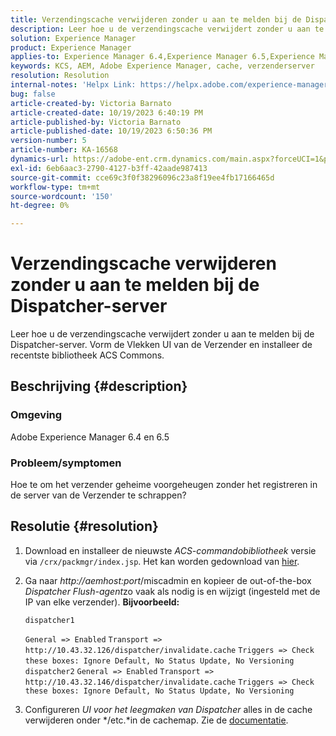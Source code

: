 ```yaml
---
title: Verzendingscache verwijderen zonder u aan te melden bij de Dispatcher-server
description: Leer hoe u de verzendingscache verwijdert zonder u aan te melden bij de Dispatcher-server.
solution: Experience Manager
product: Experience Manager
applies-to: Experience Manager 6.4,Experience Manager 6.5,Experience Manager
keywords: KCS, AEM, Adobe Experience Manager, cache, verzenderserver
resolution: Resolution
internal-notes: 'Helpx Link: https://helpx.adobe.com/experience-manager/kb/How-to-delete-the-dispatcher-cache-without-logging-into-the-Dispatchers-AEM.html'
bug: false
article-created-by: Victoria Barnato
article-created-date: 10/19/2023 6:40:19 PM
article-published-by: Victoria Barnato
article-published-date: 10/19/2023 6:50:36 PM
version-number: 5
article-number: KA-16568
dynamics-url: https://adobe-ent.crm.dynamics.com/main.aspx?forceUCI=1&pagetype=entityrecord&etn=knowledgearticle&id=94f206ee-ae6e-ee11-8df0-6045bd006793
exl-id: 6eb6aac3-2790-4127-b3ff-42aade987413
source-git-commit: cce69c3f0f38296096c23a8f19ee4fb17166465d
workflow-type: tm+mt
source-wordcount: '150'
ht-degree: 0%

---
```


# Verzendingscache verwijderen zonder u aan te melden bij de Dispatcher-server


Leer hoe u de verzendingscache verwijdert zonder u aan te melden bij de Dispatcher-server. Vorm de Vlekken UI van de Verzender en installeer de recentste bibliotheek ACS Commons.

## Beschrijving {#description}


### <b>Omgeving</b>

Adobe Experience Manager 6.4 en 6.5



### <b>Probleem/symptomen</b>

Hoe te om het verzender geheime voorgeheugen zonder het registreren in de server van de Verzender te schrappen?


## Resolutie {#resolution}


1. Download en installeer de nieuwste *ACS-commandobibliotheek* versie via `/crx/packmgr/index.jsp`. Het kan worden gedownload van [hier](https://github.com/Adobe-Consulting-Services/acs-aem-commons/releases).
2. Ga naar *http://aemhost:port*/miscadmin en kopieer de out-of-the-box *Dispatcher Flush-agent*zo vaak als nodig is en wijzigt (ingesteld met de IP van elke verzender).
   <b>Bijvoorbeeld:</b>



   ```
   dispatcher1
   ```


   `General => Enabled`
   `Transport => http://10.43.32.126/dispatcher/invalidate.cache`
   `Triggers => Check these boxes: Ignore Default, No Status Update, No Versioning`
   ` `
   `dispatcher2`
   `General => Enabled`
   `Transport => http://10.43.32.146/dispatcher/invalidate.cache`
   `Triggers => Check these boxes: Ignore Default, No Status Update, No Versioning`
3. Configureren *UI voor het leegmaken van Dispatcher* alles in de cache verwijderen onder */etc.*in de cachemap. Zie de [documentatie](https://adobe-consulting-services.github.io/acs-aem-commons/features/dispatcher-flush-ui/index.html).
